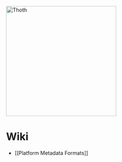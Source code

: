 <img src="https://www.openbookpublishers.com/shopimages/thoth.png" alt="Thoth" height="300" />

# Wiki

* [[Platform Metadata Formats]]
